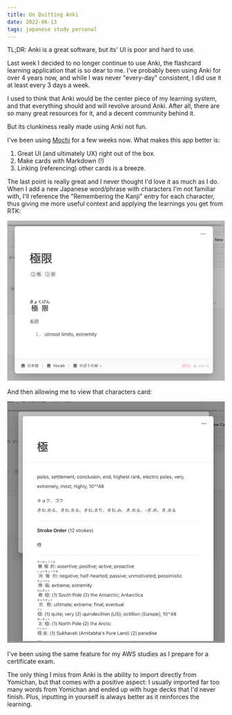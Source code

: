 ```yaml
---
title: On Quitting Anki
date: 2022-06-13
tags: japanese study personal
---
```


TL;DR: Anki is a great software, but its' UI is poor and hard to use.

Last week I decided to no longer continue to use Anki, the flashcard learning
application that is so dear to me. I've probably been using Anki for over 4 years
now, and while I was never "every-day" consistent, I did use it at least every 3 days a week.

I used to think that Anki would be the center piece of my learning system, and that everything
should and will revolve around Anki. After all, there are so many great resources for it, and
a decent community behind it.

But its clunkiness really made using Anki not fun.

I've been using [Mochi](https://mochi.cards/) for a few weeks now. What makes this app
better is:

1. Great UI (and ultimately UX) right out of the box.
2. Make cards with Markdown (!)
3. Linking (referencing) other cards is a breeze.

The last point is really great and I never thought I'd love it as much as I do.
When I add a new Japanese word/phrase with characters I'm not familiar with, I'll
reference the "Remembering the Kanji" entry for each character, thus giving me
more useful context and applying the learnings you get from RTK:

![Word with character back-links](word.png)

And then allowing me to view that characters card:

![Reference popup](reference-popup.png)

I've been using the same feature for my AWS studies as I prepare for a certificate
exam.

The only thing I miss from Anki is the ability to import directly from Yomichan,
but that comes with a positive aspect: I usually imported far too many
words from Yomichan and ended up with huge decks that I'd never finish.
Plus, inputting in yourself is always better as it reinforces the learning.

